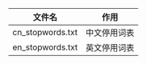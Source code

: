 | 文件名           | 作用         |
| ---------------- | ------------ |
| cn_stopwords.txt | 中文停用词表 |
| en_stopwords.txt | 英文停用词表 |

